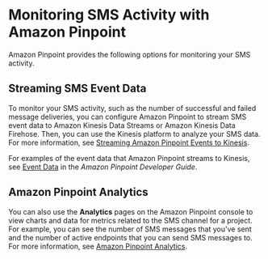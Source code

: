 # Monitoring SMS Activity with Amazon Pinpoint<a name="channels-sms-monitor"></a>

Amazon Pinpoint provides the following options for monitoring your SMS activity\.

## Streaming SMS Event Data<a name="channels-sms-monitor-streaming"></a>

To monitor your SMS activity, such as the number of successful and failed message deliveries, you can configure Amazon Pinpoint to stream SMS event data to Amazon Kinesis Data Streams or Amazon Kinesis Data Firehose\. Then, you can use the Kinesis platform to analyze your SMS data\. For more information, see [Streaming Amazon Pinpoint Events to Kinesis](analytics-streaming.md#analytics-streaming-kinesis)\.

For examples of the event data that Amazon Pinpoint streams to Kinesis, see [Event Data](http://docs.aws.amazon.com/pinpoint/latest/developerguide/analytics-streaming.html#analytics-streaming-data) in the *Amazon Pinpoint Developer Guide*\.

## Amazon Pinpoint Analytics<a name="channels-sms-monitor-analytics"></a>

You can also use the **Analytics** pages on the Amazon Pinpoint console to view charts and data for metrics related to the SMS channel for a project\. For example, you can see the number of SMS messages that you've sent and the number of active endpoints that you can send SMS messages to\. For more information, see [Amazon Pinpoint Analytics](analytics.md)\.